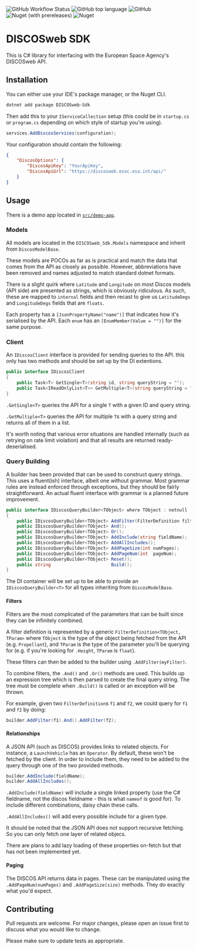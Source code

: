 ![GitHub Workflow Status](https://img.shields.io/github/workflow/status/hughesjs/DISCOSweb-sdk/.NET?style=for-the-badge)
![GitHub top language](https://img.shields.io/github/languages/top/hughesjs/DISCOSweb-sdk?style=for-the-badge)
![GitHub](https://img.shields.io/github/license/hughesjs/DISCOSweb-sdk?style=for-the-badge)
![Nuget (with prereleases)](https://img.shields.io/nuget/vpre/DISCOSweb-Sdk?style=for-the-badge)
![Nuget](https://img.shields.io/nuget/dt/DISCOSweb-Sdk?style=for-the-badge)

# DISCOSweb SDK

This is C# library for interfacing with the European Space Agency's DISCOSweb API.

## Installation

You can either use your IDE's package manager, or the Nuget CLI.

```bash
dotnet add package DISCOSweb-Sdk
```

Then add this to your `IServiceCollection` setup (this could be in `startup.cs` or `program.cs` depending on which style of startup you're using).

```cs
services.AddDiscosServices(configuration);
```

Your configuration should contain the following:

```json
{
    "DiscosOptions": {
        "DiscosApiKey": "YourApiKey",
        "DiscosApiUrl": "https://discosweb.esoc.esa.int/api/"
    }
}
```

## Usage

There is a demo app located in [`src/demo-app`](https://github.com/hughesjs/DISOSweb-sdk/tree/master/src/demo-app).

### Models

All models are located in the `DISCOSweb_Sdk.Models` namespace and inherit from `DiscosModelBase`.

These models are POCOs as far as is practical and match the data that comes from the API as closely as possible. However, abbreviations have been removed and names adjusted to match standard dotnet formats.

There is a slight quirk where `Latitude` and `Longitude` on most Discos models (API side) are presented as strings, which is obviously ridiculous. As such, these are mapped to `internal` fields and then recast to give us `LatitudeDegs` and `LongitudeDegs` fields that are `floats`.

Each property has a `[JsonPropertyName("name")]` that indicates how it's serialised by the API. Each `enum` has an `[EnumMember(Value = "")]` for the same purpose.

### Client

An `IDiscosClient` interface is provided for sending queries to the API. this only has two methods and should be set up by the DI extentions.

```cs
public interface IDiscosClient
{
    public Task<T> GetSingle<T>(string id, string queryString = "");
    public Task<IReadOnlyList<T>> GetMultiple<T>(string queryString = "");
}
```

`.GetSingle<T>` queries the API for a single `T` with a given ID and query string.

`.GetMultiple<T>` queries the API for multiple `T`s with a query string and returns all of them in a list.

It's worth noting that various error situations are handled internally (such as retrying on rate limit violation) and that all results are returned ready-deserialised.

### Query Building

A builder has been provided that can be used to construct query strings. This uses a fluent(ish) interface, albeit one without grammar. Most grammar rules are instead enforced through exceptions, but they should be fairly straightforward. An actual fluent interface with grammar is a planned future improvement.

```cs
public interface IDiscosQueryBuilder<TObject> where TObject : notnull
{
	public IDiscosQueryBuilder<TObject> AddFilter(FilterDefinition filterDefinition);
	public IDiscosQueryBuilder<TObject> And();
	public IDiscosQueryBuilder<TObject> Or();
	public IDiscosQueryBuilder<TObject> AddInclude(string fieldName);
	public IDiscosQueryBuilder<TObject> AddAllIncludes();
	public IDiscosQueryBuilder<TObject> AddPageSize(int numPages);
	public IDiscosQueryBuilder<TObject> AddPageNum(int  pageNum);
	public IDiscosQueryBuilder<TObject> Reset();
	public string                       Build();
}
```

The DI container will be set up to be able to provide an `IDiscosQueryBuilder<T>` for all types inheriting from `DiscosModelBase`.

#### Filters

Filters are the most complicated of the parameters that can be built since they can be infinitely combined.

A filter definition is represented by a generic `FilterDefinition<TObject, TParam>` where `TObject` is the type of the object being fetched from the API (e.g. `Propellant`), and `TParam` is the type of the parameter you'll be querying for (e.g. if you're looking for `.Height`, `TParam` is `float`).

These filters can then be added to the builder using `.AddFilter(myFilter)`.

To combine filters, the `.And()` and `.Or()` methods are used. This builds up an expression tree which is then parsed to create the final query string. The tree must be complete when `.Build()` is called or an exception will be thrown.

For example, given two `FilterDefinition`s `f1` and `f2`, we could query for `f1` and `f2` by doing:

```cs
builder.AddFilter(f1).And().AddFilter(f2);
```

#### Relationships

A JSON API (such as DISCOS) provides links to related objects. For instance, a `LaunchVehicle` has an `Operator`. By default, these won't be fetched by the client. In order to include them, they need to be added to the query through one of the two provided methods.

```cs
builder.AddInclude(fieldName);
builder.AddAllIncludes();
```

`.AddInclude(fieldName)` will include a single linked property (use the C# fieldname, not the discos fieldname - this is what `nameof` is good for). To include different combinations, daisy chain these calls. 

`.AddAllIncludes()` will add every possible include for a given type.

It should be noted that the JSON API does not support recursive fetching. So you can only fetch one layer of related objecs.

There are plans to add lazy loading of these properties on-fetch but that has not been implemented yet.

#### Paging

The DISCOS API returns data in pages. These can be manipulated using the `.AddPageNum(numPages)` and `.AddPageSize(size)` methods. They do exactly what you'd expect.

## Contributing

Pull requests are welcome. For major changes, please open an issue first to discuss what you would like to change.

Please make sure to update tests as appropriate.
